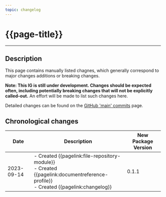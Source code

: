 ```yaml
---
topic: changelog
---
```


# {{page-title}}

---

## Description

This page contains manually listed chagnes, which generally correspond to major changes additions or breaking changes.

**Note:  This IG is still under development.  Changes should be expected often, including potentially breaking changes that will not be explicitly called-out.**  An effort will be made to list such changes here.

Detailed changes can be found on the [GitHub 'main' commits](https://github.com/enjoysparkling/signal-mso-fhir-profiles/commits/main) page.

## Chronological changes

| Date | Description | New Package Version |
| --- | --- | --- |
| 2023-09-14 | - Created {{pagelink:file-repository-module}}  <br /> - Created {{pagelink:documentreference-profile}} <br /> - Created {{pagelink:changelog}}| 0.1.1 |

